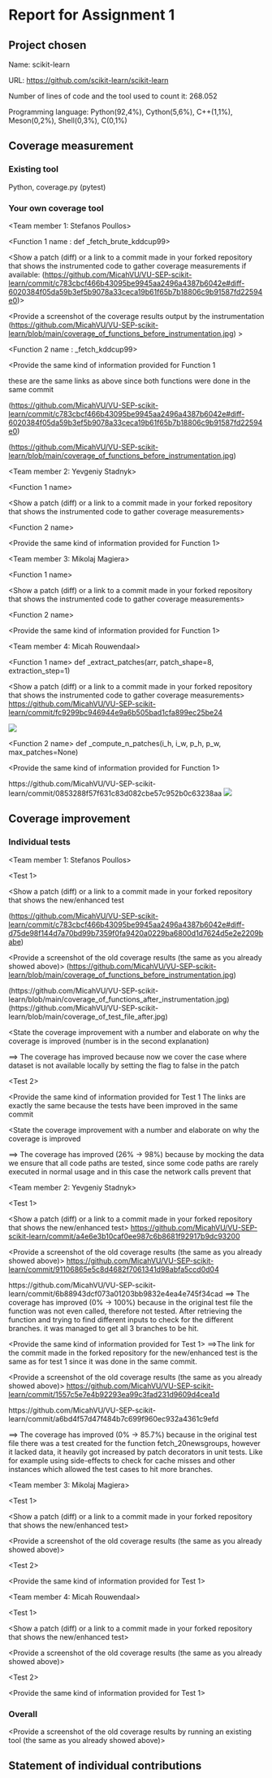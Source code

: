 # Report for Assignment 1

## Project chosen

Name: scikit-learn

URL: https://github.com/scikit-learn/scikit-learn

Number of lines of code and the tool used to count it: 268.052

Programming language: Python(92,4%), Cython(5,6%), C++(1,1%), Meson(0,2%), Shell(0,3%), C(0,1%)

## Coverage measurement

### Existing tool

<Inform the name of the existing tool that was executed and how it was executed>
Python, coverage.py (pytest)

<Show the coverage results provided by the existing tool with a screenshot>

### Your own coverage tool

<The following is supposed to be repeated for each group member>

<Team member 1: Stefanos Poullos>

<Function 1 name : def _fetch_brute_kddcup99>

<Show a patch (diff) or a link to a commit made in your forked repository that shows the instrumented code to gather coverage measurements
if available:
(https://github.com/MicahVU/VU-SEP-scikit-learn/commit/c783cbcf466b43095be9945aa2496a4387b6042e#diff-6020384f05da59b3ef5b9078a33ceca19b61f65b7b18806c9b91587fd22594e0)>

<Provide a screenshot of the coverage results output by the instrumentation
 (https://github.com/MicahVU/VU-SEP-scikit-learn/blob/main/coverage_of_functions_before_instrumentation.jpg) >

<Function 2 name : _fetch_kddcup99>

<Provide the same kind of information provided for Function 1

these are the same links as above since both functions were done in the same commit

(https://github.com/MicahVU/VU-SEP-scikit-learn/commit/c783cbcf466b43095be9945aa2496a4387b6042e#diff-6020384f05da59b3ef5b9078a33ceca19b61f65b7b18806c9b91587fd22594e0)


(https://github.com/MicahVU/VU-SEP-scikit-learn/blob/main/coverage_of_functions_before_instrumentation.jpg)
>

<Team member 2: Yevgeniy Stadnyk>

<Function 1 name>

<Show a patch (diff) or a link to a commit made in your forked repository that shows the instrumented code to gather coverage measurements>

<Provide a screenshot of the coverage results output by the instrumentation>

<Function 2 name>

<Provide the same kind of information provided for Function 1>

<Team member 3: Mikolaj Magiera>

<Function 1 name>

<Show a patch (diff) or a link to a commit made in your forked repository that shows the instrumented code to gather coverage measurements>

<Provide a screenshot of the coverage results output by the instrumentation>

<Function 2 name>

<Provide the same kind of information provided for Function 1>

<Team member 4: Micah Rouwendaal>

<Function 1 name>
def _extract_patches(arr, patch_shape=8, extraction_step=1)

<Show a patch (diff) or a link to a commit made in your forked repository that shows the instrumented code to gather coverage measurements>
https://github.com/MicahVU/VU-SEP-scikit-learn/commit/fc9299bc946944e9a6b505bad1cfa899ec25be24

<Provide a screenshot of the coverage results output by the instrumentation>
<img src="assignment1_images/branchcov_image_extract_patches.PNG">

<Function 2 name>
def _compute_n_patches(i_h, i_w, p_h, p_w, max_patches=None)

<Provide the same kind of information provided for Function 1>
<Link to commit made in forked repository that shows the instrumented code to gather coverage measurements>
https://github.com/MicahVU/VU-SEP-scikit-learn/commit/0853288f57f631c83d082cbe57c952b0c63238aa

<Provide a screenshot of the coverage results output by the instrumentation>
<img src="assignment1_images/branchcov_image_compute_n_patches.PNG">


## Coverage improvement

### Individual tests

<The following is supposed to be repeated for each group member>

<Team member 1: Stefanos Poullos>

<Test 1>

<Show a patch (diff) or a link to a commit made in your forked repository that shows the new/enhanced test

(https://github.com/MicahVU/VU-SEP-scikit-learn/commit/c783cbcf466b43095be9945aa2496a4387b6042e#diff-d75de98f144d7a70bd99b7359f0fa9420a0229ba6800d1d7624d5e2e2209babe)


<Provide a screenshot of the old coverage results (the same as you already showed above)>
(https://github.com/MicahVU/VU-SEP-scikit-learn/blob/main/coverage_of_functions_before_instrumentation.jpg)

<Provide a screenshot of the new coverage results>
(https://github.com/MicahVU/VU-SEP-scikit-learn/blob/main/coverage_of_functions_after_instrumentation.jpg)
(https://github.com/MicahVU/VU-SEP-scikit-learn/blob/main/coverage_of_test_file_after.jpg)

<State the coverage improvement with a number and elaborate on why the coverage is improved
(number is in the second explanation)

==> The coverage has improved because now we cover the case where dataset is not available locally by setting the flag to false in the patch
>

<Test 2>

<Provide the same kind of information provided for Test 1
The  links are exactly the same because the tests have been improved in the same commit
>
<State the coverage improvement with a number and elaborate on why the coverage is improved

==> The coverage has improved (26% -> 98%) because by mocking the data we ensure that all code paths are tested, since some code paths are rarely executed in normal usage and in this case the network calls prevent that
>
<Team member 2: Yevgeniy Stadnyk>

<Test 1>

<Show a patch (diff) or a link to a commit made in your forked repository that shows the new/enhanced test>
https://github.com/MicahVU/VU-SEP-scikit-learn/commit/a4e6e3b10caf0ee987c6b8681f92917b9dc93200


<Provide a screenshot of the old coverage results (the same as you already showed above)>
https://github.com/MicahVU/VU-SEP-scikit-learn/commit/91106865e5c8d4682f7061341d98abfa5ccd0d04

<Provide a screenshot of the new coverage results>
https://github.com/MicahVU/VU-SEP-scikit-learn/commit/6b88943dcf073a01203bb9832e4ea4e745f34cad
<State the coverage improvement with a number and elaborate on why the coverage is improved>
==> The coverage has improved (0% -> 100%) because in the original test file the function was not even called, therefore not tested. After retrieving the function and trying to find different inputs to check for the different branches. it was managed to get all 3 branches to be hit.
<Test 2>

<Provide the same kind of information provided for Test 1>
==>The link for the commit made in the forked repository for the new/enhanced test is the same as for test 1 since it was done in the same commit.

<Provide a screenshot of the old coverage results (the same as you already showed above)>
https://github.com/MicahVU/VU-SEP-scikit-learn/commit/1557c5e7e4b92293ea99c3fad231d9609d4cea1d

<Provide a screenshot of the new coverage results>
https://github.com/MicahVU/VU-SEP-scikit-learn/commit/a6bd4f57d47f484b7c699f960ec932a4361c9efd

==> The coverage has improved (0% -> 85.7%) because in the original test file there was a test created for the function fetch_20newsgroups, however
it lacked data, it heavily got increased by patch decorators in unit tests. Like for example using side-effects to check for cache misses and other instances which allowed the test cases to hit more branches. 


<Team member 3: Mikolaj Magiera>

<Test 1>

<Show a patch (diff) or a link to a commit made in your forked repository that shows the new/enhanced test>

<Provide a screenshot of the old coverage results (the same as you already showed above)>

<Provide a screenshot of the new coverage results>

<State the coverage improvement with a number and elaborate on why the coverage is improved>

<Test 2>

<Provide the same kind of information provided for Test 1>

<Team member 4: Micah Rouwendaal>

<Test 1>

<Show a patch (diff) or a link to a commit made in your forked repository that shows the new/enhanced test>

<Provide a screenshot of the old coverage results (the same as you already showed above)>

<Provide a screenshot of the new coverage results>

<State the coverage improvement with a number and elaborate on why the coverage is improved>

<Test 2>

<Provide the same kind of information provided for Test 1>

### Overall

<Provide a screenshot of the old coverage results by running an existing tool (the same as you already showed above)>

<Provide a screenshot of the new coverage results by running the existing tool using all test modifications made by the group>

## Statement of individual contributions

<Write what each group member did>

